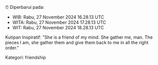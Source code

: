 ⏰ Diperbarui pada:
- WIB: Rabu, 27 November 2024 16.28.13 UTC
- WITA: Rabu, 27 November 2024 17.28.13 UTC
- WIT: Rabu, 27 November 2024 18.28.13 UTC

Kutipan Inspiratif:
"She is a friend of my mind. She gather me, man. The pieces I am, she gather them and give them back to me in all the right order."


Kategori: friendship

